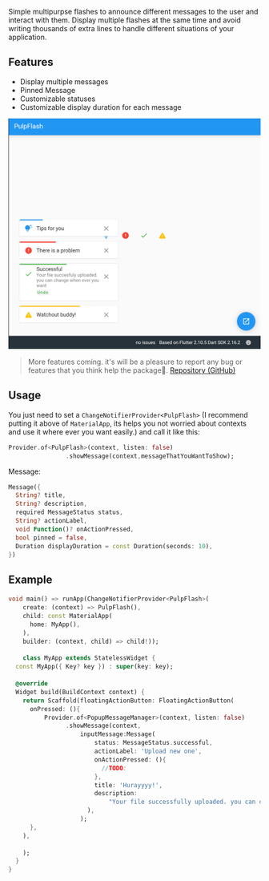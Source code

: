 Simple multipurpse flashes to announce different messages to the user and interact with them.
Display multiple flashes at the same time and avoid writing thousands of extra lines to handle different situations of your application.

## Features

- Display multiple messages
- Pinned Message
- Customizable statuses
- Customizable display duration for each message


![screenshot](assets/screenshot.png)

> More features coming. it's will be a pleasure to report any bug or features that you think help the package💖. [Repository (GitHub)](https://github.com/HassanEm/pulp_flash)


## Usage

You just need to set a `ChangeNotifierProvider<PulpFlash>` (I recommend putting it above of `MaterialApp`, its helps you not worried about contexts and use it where ever you want easily.) and call it like this:
```dart
Provider.of<PulpFlash>(context, listen: false)
                .showMessage(context,messageThatYouWantToShow);
```
Message:
```dart
Message({
  String? title,
  String? description,
  required MessageStatus status,
  String? actionLabel,
  void Function()? onActionPressed,
  bool pinned = false,
  Duration displayDuration = const Duration(seconds: 10),
})
```


## Example

```dart
void main() => runApp(ChangeNotifierProvider<PulpFlash>(
    create: (context) => PulpFlash(),
    child: const MaterialApp(
      home: MyApp(),
    ),
    builder: (context, child) => child!));

    class MyApp extends StatelessWidget {
  const MyApp({ Key? key }) : super(key: key);

  @override
  Widget build(BuildContext context) {
    return Scaffold(floatingActionButton: FloatingActionButton(
      onPressed: (){
          Provider.of<PopupMessageManager>(context, listen: false)
                .showMessage(context,
                    inputMessage:Message(
                        status: MessageStatus.successful,
                        actionLabel: 'Upload new one',
                        onActionPressed: (){
                          //TODO: 
                        },
                        title: 'Hurayyyy!',
                        description:
                            "Your file successfully uploaded. you can change whenever you want in the account section.",
                      ),
                    );
      },
    ),
      
    );
  }
}
```